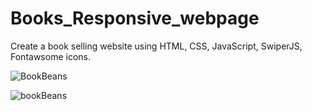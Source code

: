 # Books_Responsive_webpage
Create a book selling website using HTML, CSS, JavaScript, SwiperJS, Fontawsome icons.


![BookBeans](https://user-images.githubusercontent.com/116146092/222060485-5e54a5c9-b95c-42d6-a563-04c3d712b28d.gif)


![bookBeans](https://user-images.githubusercontent.com/116146092/222060565-8556e6c7-e01d-48fe-b7bc-4ea44ee60988.png)
